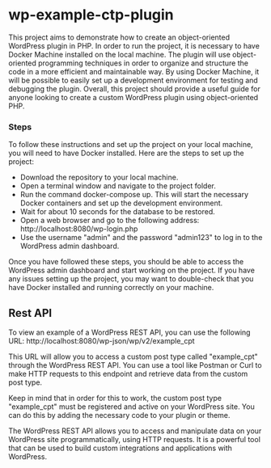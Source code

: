 # wp-example-ctp-plugin

This project aims to demonstrate how to create an object-oriented WordPress plugin in PHP. In order to run the project, it is necessary to have Docker Machine installed on the local machine. The plugin will use object-oriented programming techniques in order to organize and structure the code in a more efficient and maintainable way. By using Docker Machine, it will be possible to easily set up a development environment for testing and debugging the plugin. Overall, this project should provide a useful guide for anyone looking to create a custom WordPress plugin using object-oriented PHP.

### Steps

To follow these instructions and set up the project on your local machine, you will need to have Docker installed. Here are the steps to set up the project:

- Download the repository to your local machine.
- Open a terminal window and navigate to the project folder.
- Run the command docker-compose up. This will start the necessary Docker containers and set up the development environment.
- Wait for about 10 seconds for the database to be restored.
- Open a web browser and go to the following address: http://localhost:8080/wp-login.php
- Use the username "admin" and the password "admin123" to log in to the WordPress admin dashboard.

Once you have followed these steps, you should be able to access the WordPress admin dashboard and start working on the project. If you have any issues setting up the project, you may want to double-check that you have Docker installed and running correctly on your machine.

## Rest API

To view an example of a WordPress REST API, you can use the following URL: http://localhost:8080/wp-json/wp/v2/example_cpt

This URL will allow you to access a custom post type called "example_cpt" through the WordPress REST API. You can use a tool like Postman or Curl to make HTTP requests to this endpoint and retrieve data from the custom post type.

Keep in mind that in order for this to work, the custom post type "example_cpt" must be registered and active on your WordPress site. You can do this by adding the necessary code to your plugin or theme.

The WordPress REST API allows you to access and manipulate data on your WordPress site programmatically, using HTTP requests. It is a powerful tool that can be used to build custom integrations and applications with WordPress.